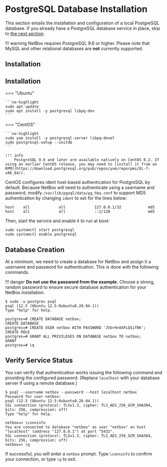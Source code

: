 # PostgreSQL Database Installation

This section entails the installation and configuration of a local PostgreSQL database. If you already have a PostgreSQL database service in place, skip to [the next section](2-redis.md).

!!! warning
    NetBox requires PostgreSQL 9.6 or higher. Please note that MySQL and other relational databases are **not** currently supported.

## Installation

## Installation

=== "Ubuntu"

    ```no-highlight
    sudo apt update
    sudo apt install -y postgresql libpq-dev
    ```

=== "CentOS"

    ```no-highlight
    sudo yum install -y postgresql-server libpq-devel
    sudo postgresql-setup --initdb
    ```

    !!! info
        PostgreSQL 9.6 and later are available natively on CentOS 8.2. If using an earlier CentOS release, you may need to [install it from an RPM](https://download.postgresql.org/pub/repos/yum/reporpms/EL-7-x86_64/).

CentOS configures ident host-based authentication for PostgreSQL by default. Because NetBox will need to authenticate using a username and password, modify `/var/lib/pgsql/data/pg_hba.conf` to support MD5 authentication by changing `ident` to `md5` for the lines below:

```no-highlight
host    all             all             127.0.0.1/32            md5
host    all             all             ::1/128                 md5
```

Then, start the service and enable it to run at boot:

```no-highlight
sudo systemctl start postgresql
sudo systemctl enable postgresql
```

## Database Creation

At a minimum, we need to create a database for NetBox and assign it a username and password for authentication. This is done with the following commands.

!!! danger
    **Do not use the password from the example.** Choose a strong, random password to ensure secure database authentication for your NetBox installation.

```no-highlight
$ sudo -u postgres psql
psql (12.5 (Ubuntu 12.5-0ubuntu0.20.04.1))
Type "help" for help.

postgres=# CREATE DATABASE netbox;
CREATE DATABASE
postgres=# CREATE USER netbox WITH PASSWORD 'J5brHrAXFLQSif0K';
CREATE ROLE
postgres=# GRANT ALL PRIVILEGES ON DATABASE netbox TO netbox;
GRANT
postgres=# \q
```

## Verify Service Status

You can verify that authentication works issuing the following command and providing the configured password. (Replace `localhost` with your database server if using a remote database.)

```no-highlight
$ psql --username netbox --password --host localhost netbox
Password for user netbox: 
psql (12.5 (Ubuntu 12.5-0ubuntu0.20.04.1))
SSL connection (protocol: TLSv1.3, cipher: TLS_AES_256_GCM_SHA384, bits: 256, compression: off)
Type "help" for help.

netbox=> \conninfo
You are connected to database "netbox" as user "netbox" on host "localhost" (address "127.0.0.1") at port "5432".
SSL connection (protocol: TLSv1.3, cipher: TLS_AES_256_GCM_SHA384, bits: 256, compression: off)
netbox=> \q
```

If successful, you will enter a `netbox` prompt. Type `\conninfo` to confirm your connection, or type `\q` to exit.
